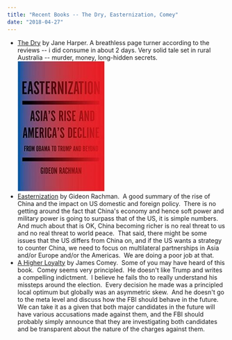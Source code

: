 ```yaml
---
title: "Recent Books -- The Dry, Easternization, Comey"
date: "2018-04-27"
---
```


- [The Dry](https://www.amazon.com/Dry-Novel-Jane-Harper-ebook/dp/B01BSN15F6) by Jane Harper. A breathless page turner according to the reviews -- i did consume in about 2 days. Very solid tale set in rural Australia -- murder, money, long-hidden secrets.[![](images/41cC2Zc0IsL._SX331_BO1204203200_-200x300.jpg)](http://theludwigs.com/2018/04/recent-books-the-dry-easternization-comey/41cc2zc0isl-_sx331_bo1204203200_/)
- [Easternization](https://www.amazon.com/Easternization-Asias-Americas-Decline-Beyond-ebook/dp/B01I85OO00) by Gideon Rachman.  A good summary of the rise of China and the impact on US domestic and foreign policy.  There is no getting around the fact that China's economy and hence soft power and military power is going to surpass that of the US, it is simple numbers.  And much about that is OK, China becoming richer is no real threat to us and no real threat to world peace.  That said, there might be some issues that the US differs from China on, and if the US wants a strategy to counter China, we need to focus on multilateral partnerships in Asia and/or Europe and/or the Americas.  We are doing a poor job at that.
- [A Higher Loyalty](https://www.amazon.com/Higher-Loyalty-Truth-Lies-Leadership-ebook/dp/B074J6F41V) by James Comey.  Some of you may have heard of this book.  Comey seems very principled.  He doesn't like Trump and writes a compelling indictment.  I believe he fails tho to really understand his missteps around the election.  Every decision he made was a principled local optimum but globally was an asymmetric skew.  And he doesn't go to the meta level and discuss how the FBI should behave in the future.  We can take it as a given that both major candidates in the future will have various accusations made against them, and the FBI should probably simply announce that they are investigating both candidates and be transparent about the nature of the charges against them.
